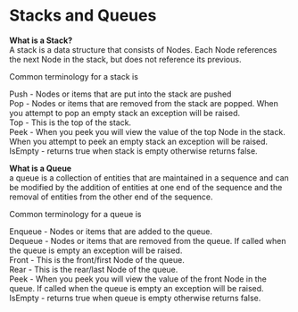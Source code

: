 # Stacks and Queues
**What is a Stack?**  
A stack is a data structure that consists of Nodes. Each Node references the next Node in the stack, but does not reference its previous.  

Common terminology for a stack is

Push - Nodes or items that are put into the stack are pushed  
Pop - Nodes or items that are removed from the stack are popped. When you attempt to pop an empty stack an exception will be raised.  
Top - This is the top of the stack.  
Peek - When you peek you will view the value of the top Node in the stack. When you attempt to   peek an empty stack an exception will be raised.  
IsEmpty - returns true when stack is empty otherwise returns false.  

**What is a Queue**  
a queue is a collection of entities that are maintained in a sequence and can be modified by the addition of entities at one end of the sequence and the removal of entities from the other end of the sequence.  

Common terminology for a queue is  

Enqueue - Nodes or items that are added to the queue.  
Dequeue - Nodes or items that are removed from the queue. If called when the queue is empty an exception will be raised.  
Front - This is the front/first Node of the queue.  
Rear - This is the rear/last Node of the queue.  
Peek - When you peek you will view the value of the front Node in the queue. If called when the queue is empty an exception will be raised.  
IsEmpty - returns true when queue is empty otherwise returns false.  